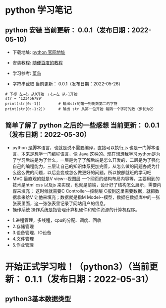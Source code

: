 # python 学习笔记
## python 安装  当前更新： 0.0.1（发布日期：2022-05-10）

- 下载地址: [python 官网地址](https://www.python.org)
- 安装教程: [随便百度的教程](https://zhuanlan.zhihu.com/p/391102695)
- 学习参考: [菜鸟](https://www.runoob.com/python3/python3-tutorial.html)

- 字符串截取  当前更新： 0.0.1（发布日期：2022-05-26）

```
# 下标 左→右 从0开始 ；右←左 从-1开始
str = '123456789'
print(str[0:-1])        # 输出str的第一到倒数第二的字符
print(str[0:-1:2])      # 输出 str 从第一位开始 每隔一个字符的数（步长为2）
```
 
## 简单了解了 python 之后的一些感想   当前更新： 0.0.1（发布日期：2022-05-30）

- python 是脚本语言，也就是说不需要编译，直接可以执行,js 也是一门脚本语言，本来是想学一门编程语言，像 Java 这种的。现在想想我学习python是为了学习后端是为了什么，一层是为了了解后端是怎么开发的，二层是为了强化自己的编程能力，三层让自己的知识体系更加完善，从怎么做的问题办成为什么这么做的问题，以后会变成怎么做更好的问题。所以按部就班的学习吧
- MVC 
最直观的就是V view--视图层 一个网页的结构布局内容等，主要用到的技术是html css 以及js 来实现，也就是前端，设计好了结构怎么展示，需要内容来填充；
这时候就需要C Controller--控制层 C按到这里需要数据，就把数据拿来给V 让他来填充；数据就是指M Model--模型，数据在数据库中的一张张表里面，这一张张表里记录了网站用户的信息。
- 操作系统
操作系统是指管理计算机硬件和软件资源的计算机程序。
* 1.进程管理，多线程，cpu的分配、调度、回收
* 2.存储管理
* 3.设备管理，IO设备
* 4.文件管理
* 5.作业管理
# 开始正式学习啦！（python3）（当前更新： 0.1.1（发布日期：2022-05-31）

## python3基本数据类型






